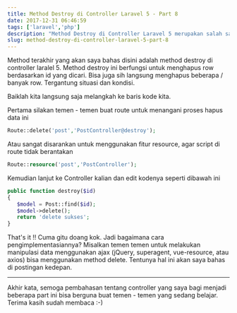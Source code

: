 ```yaml
---
title: Method Destroy di Controller Laravel 5 - Part 8
date: 2017-12-31 06:46:59
tags: ['laravel','php']
description: "Method Destroy di Controller Laravel 5 merupakan salah satu dari keluarga besar yang bermarga CRUD. Method ini berfungsi untuk menghapus sebuah atau beberapa data sekaligus. Yuk mari kita cari tau.."
slug: method-destroy-di-controller-laravel-5-part-8
---
```


Method terakhir yang akan saya bahas disini adalah method destroy di controller laralel 5. Method destroy ini berfungsi untuk menghapus row berdasarkan id yang dicari. Bisa juga sih langsung menghapus beberapa / banyak row. Tergantung situasi dan kondisi.

Baiklah kita langsung saja melangkah ke baris kode kita.

Pertama silakan temen - temen buat route untuk menangani proses hapus data ini

```php
Route::delete('post','PostController@destroy');
```

Atau sangat disarankan untuk menggunakan fitur resource, agar script di route tidak berantakan

```php
Route::resource('post','PostController');
```

Kemudian lanjut ke Controller kalian dan edit kodenya seperti dibawah ini

```php
public function destroy($id)
{
   $model = Post::find($id);
   $model->delete();
   return 'delete sukses';
}
```

That's it !! Cuma gitu doang kok. Jadi bagaimana cara pengimplementasiannya? Misalkan temen temen untuk melakukan manipulasi data menggunakan ajax (jQuery, superagent, vue-resource, atau axios) bisa menggunakan method delete. Tentunya hal ini akan saya bahas di postingan kedepan.

<hr/>

Akhir kata, semoga pembahasan tentang controller yang saya bagi menjadi beberapa part ini bisa berguna buat temen - temen yang sedang belajar. Terima kasih sudah membaca :-)
